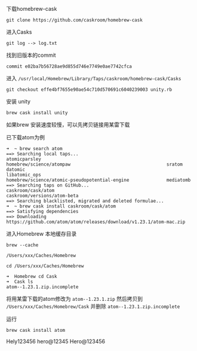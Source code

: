 下载homebrew-cask

```git
git clone https://github.com/caskroom/homebrew-cask
```

进入Casks

```shell
git log --> log.txt
```

找到旧版本的commit

```
commit e02ba7b56728ae9d855d746e7749e0ae7742cfca
```

进入 `/usr/local/Homebrew/Library/Taps/caskroom/homebrew-cask/Casks`

```shell
git checkout effe4bf7655e90ae54c710d570691c6040239003 unity.rb
```

安装 unity

```shell
brew cask install unity
```

如果brew 安装速度较慢，可以先拷贝链接用某雷下载

已下载atom为例

```shell
➜  ~ brew search atom
==> Searching local taps...
atomicparsley                                               homebrew/science/atompaw                                    sratom
datomic                                                     libatomic_ops
homebrew/science/atomic-pseudopotential-engine              mediatomb
==> Searching taps on GitHub...
caskroom/cask/atom                                                                        caskroom/versions/atom-beta
==> Searching blacklisted, migrated and deleted formulae...
➜  ~ brew cask install caskroom/cask/atom
==> Satisfying dependencies
==> Downloading https://github.com/atom/atom/releases/download/v1.23.1/atom-mac.zip
```

进入Homebrew 本地缓存目录

```shell
brew --cache

/Users/xxx/Caches/Homebrew

cd /Users/xxx/Caches/Homebrew

➜  Homebrew cd Cask
➜  Cask ls
atom--1.23.1.zip.incomplete
```

将用某雷下载的atom修改为 `atom--1.23.1.zip` 然后拷贝到 `/Users/xxx/Caches/Homebrew/Cask` 并删除 `atom--1.23.1.zip.incomplete`

运行

```shell
brew cask install atom
```



Hely123456
hero@12345
Hero@123456


